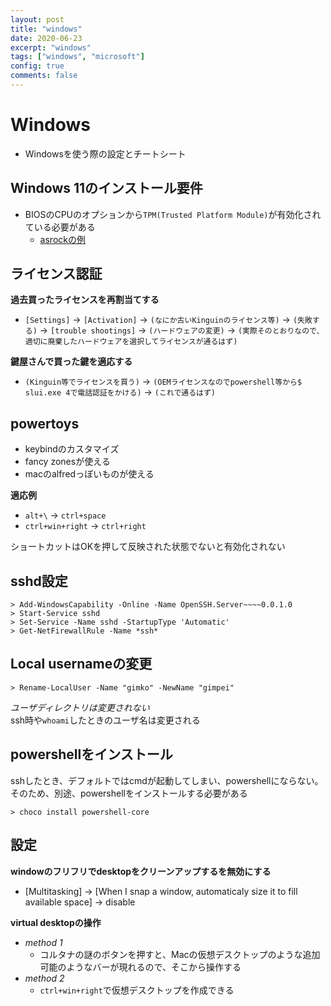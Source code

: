 ```yaml
---
layout: post
title: "windows"
date: 2020-06-23
excerpt: "windows"
tags: ["windows", "microsoft"]
config: true
comments: false
---
```


# Windows
 - Windowsを使う際の設定とチートシート

## Windows 11のインストール要件
 - BIOSのCPUのオプションから`TPM(Trusted Platform Module)`が有効化されている必要がある
   - [asrockの例](https://www.ictbs.co.jp/blog/asrocktpm20windows11/)

## ライセンス認証
**過去買ったライセンスを再割当てする**  
 - `[Settings]` -> `[Activation]` -> `(なにか古いKinguinのライセンス等)` -> `(失敗する)` -> `[trouble shootings]` -> `(ハードウェアの変更)` -> `(実際そのとおりなので、適切に廃棄したハードウェアを選択してライセンスが通るはず)`

**鍵屋さんで買った鍵を適応する**  
 - `(Kinguin等でライセンスを買う)` -> `(OEMライセンスなのでpowershell等から$ slui.exe 4で電話認証をかける)` -> `(これで通るはず)`

## powertoys
 - keybindのカスタマイズ
 - fancy zonesが使える
 - macのalfredっぽいものが使える

**適応例**  
 - `alt+\` -> `ctrl+space`  
 - `ctrl+win+right` -> `ctrl+right` 

ショートカットはOKを押して反映された状態でないと有効化されない

## sshd設定

```console
> Add-WindowsCapability -Online -Name OpenSSH.Server~~~~0.0.1.0
> Start-Service sshd
> Set-Service -Name sshd -StartupType 'Automatic'
> Get-NetFirewallRule -Name *ssh*
```

## Local usernameの変更

```console
> Rename-LocalUser -Name "gimko" -NewName "gimpei"
```
*ユーザディレクトリは変更されない*  
ssh時や`whoami`したときのユーザ名は変更される

## powershellをインストール
sshしたとき、デフォルトではcmdが起動してしまい、powershellにならない。そのため、別途、powershellをインストールする必要がある

```console
> choco install powershell-core
```

## 設定

**windowのフリフリでdesktopをクリーンアップするを無効にする**  
 - [Multitasking] -> [When I snap a window, automaticaly size it to fill available space] -> disable  

**virtual desktopの操作**  
 - *method 1*
   - コルタナの謎のボタンを押すと、Macの仮想デスクトップのような追加可能のようなバーが現れるので、そこから操作する
 - *method 2*
   - `ctrl+win+right`で仮想デスクトップを作成できる 


